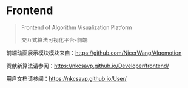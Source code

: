 # Frontend

> Frontend of Algorithm Visualization Platform
>
> 交互式算法可视化平台-前端

前端动画展示模块模块来自：https://github.com/NicerWang/Algomotion

贡献新算法请参阅：https://nkcsavp.github.io/Developer/frontend/

用户文档请参阅：https://nkcsavp.github.io/User/